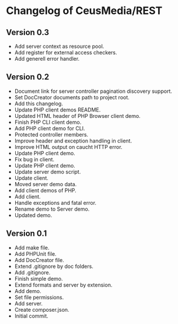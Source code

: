 
# Changelog of CeusMedia/REST

## Version 0.3
- Add server context as resource pool.
- Add register for external access checkers.
- Add generell error handler.

## Version 0.2
- Document link for server controller pagination discovery support.
- Set DocCreator documents path to project root.
- Add this changelog.
- Update PHP client demos README.
- Updated HTML header of PHP Browser client demo.
- Finish PHP CLI client demo.
- Add PHP client demo for CLI.
- Protected controller members.
- Improve header and exception handling in client.
- Improve HTML output on caucht HTTP error.
- Update PHP client demo.
- Fix bug in client.
- Update PHP client demo.
- Update server demo script.
- Update client.
- Moved server demo data.
- Add client demos of PHP.
- Add client.
- Handle exceptions and fatal error.
- Rename demo to Server demo.
- Updated demo.

## Version 0.1
- Add make file.
- Add PHPUnit file.
- Add DocCreator file.
- Extend .gitignore by doc folders.
- Add .gitignore.
- Finish simple demo.
- Extend formats and server by extension.
- Add demo.
- Set file permissions.
- Add server.
- Create composer.json.
- Initial commit.
